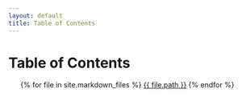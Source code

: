 ```yaml
---
layout: default
title: Table of Contents
---
```


<h1>Table of Contents</h1>

<ul>
  {% for file in site.markdown_files %}
    <a href="{{ file.url | relative_url }}">{{ file.path }}</a>
  {% endfor %}
</ul>
